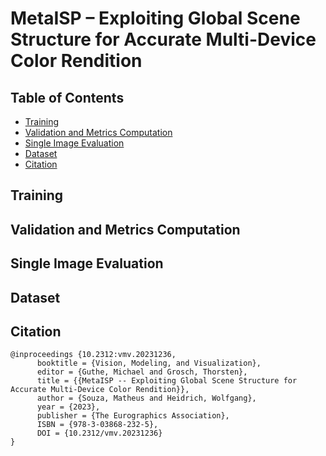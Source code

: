 # MetaISP – Exploiting Global Scene Structure for Accurate Multi-Device Color Rendition

## Table of Contents

- [Training](#training)
- [Validation and Metrics Computation](#validation)
- [Single Image Evaluation](#singleeval)
- [Dataset](#dataset)
- [Citation](#cite)

## Training <a name = "training"></a>

## Validation and Metrics Computation <a name = "validation"></a>

## Single Image Evaluation <a name = "singleeval"></a>

## Dataset <a name = "dataset"></a>

## Citation
```
@inproceedings {10.2312:vmv.20231236,
      booktitle = {Vision, Modeling, and Visualization},
      editor = {Guthe, Michael and Grosch, Thorsten},
      title = {{MetaISP -- Exploiting Global Scene Structure for Accurate Multi-Device Color Rendition}},
      author = {Souza, Matheus and Heidrich, Wolfgang},
      year = {2023},
      publisher = {The Eurographics Association},
      ISBN = {978-3-03868-232-5},
      DOI = {10.2312/vmv.20231236}
}
```
